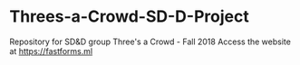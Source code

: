 <!-- ![Alt text](static/img/logo.PNG?raw=true "LOGO") -->
# Threes-a-Crowd-SD-D-Project
Repository for SD&amp;D group Three's a Crowd - Fall 2018
Access the website at https://fastforms.ml